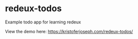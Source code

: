 # redeux-todos
Example todo app for learning redeux

View the demo here:
https://kristoferjoseph.com/redeux-todos/

